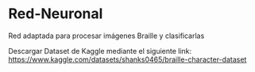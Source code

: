 # Red-Neuronal
Red adaptada para procesar imágenes Braille y clasificarlas

Descargar Dataset de Kaggle mediante el siguiente link: https://www.kaggle.com/datasets/shanks0465/braille-character-dataset
